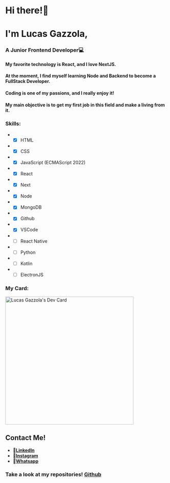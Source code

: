 # Hi there!👋 
# I'm **Lucas Gazzola**,
### A **Junior Frontend Developer**💻
#### My favorite technology is **React**, and I love **NextJS**.
#### At the moment, I find myself learning **Node** and **Backend** to become a **FullStack Developer**.
#### **Coding** is one of my passions, and I really enjoy it!
#### My main objective is to get my first job in this field and make a living from it. 
### Skills:
* -[X] HTML
* -[X] CSS
* -[X] JavaScript (ECMAScript 2022)
* -[X] React
* -[X] Next
* -[X] Node
* -[X] MongoDB
* -[X] Github
* -[X] VSCode
* -[ ] React Native
* -[ ] Python
* -[ ] Kotlin
* -[ ] ElectronJS

### My Card:
<a href="https://app.daily.dev/lucasjg017"><img src="https://api.daily.dev/devcards/bf363f59cb164951b6c3c0c4d6d4f07f.png?r=vsy" width="400" alt="Lucas Gazzola's Dev Card"/></a>




## Contact Me!
* 🌟[**LinkedIn**](https://www.linkedin.com/in/lucasgazzola/)
* 🌟[**Instagram**](https://www.instagram.com/lucasgazzola)
* 🌟[**Whatsapp**](https://api.whatsapp.com/send/?phone=5493467446259&text=Hi,%20Lucas!&type=phone_number&app_absent=0)

### Take a look at my repositories! [**Github**](https://github.com/lucasgazzola)
